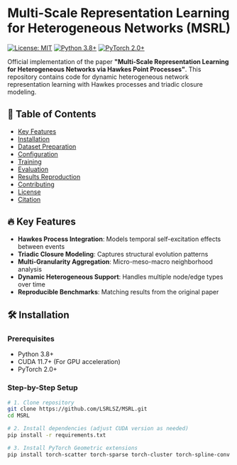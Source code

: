 # Multi-Scale Representation Learning for Heterogeneous Networks (MSRL)

[![License: MIT](https://img.shields.io/badge/License-MIT-yellow.svg)](https://opensource.org/licenses/MIT)
[![Python 3.8+](https://img.shields.io/badge/Python-3.8%2B-blue.svg)](https://www.python.org/)
[![PyTorch 2.0+](https://img.shields.io/badge/PyTorch-2.0%2B-red.svg)](https://pytorch.org/)

Official implementation of the paper **"Multi-Scale Representation Learning for Heterogeneous Networks via Hawkes Point Processes"**. This repository contains code for dynamic heterogeneous network representation learning with Hawkes processes and triadic closure modeling.

## 📌 Table of Contents
- [Key Features](#key-features)
- [Installation](#installation)
- [Dataset Preparation](#dataset-preparation)
- [Configuration](#configuration)
- [Training](#training)
- [Evaluation](#evaluation)
- [Results Reproduction](#results-reproduction)
- [Contributing](#contributing)
- [License](#license)
- [Citation](#citation)

## 🔥 Key Features
- **Hawkes Process Integration**: Models temporal self-excitation effects between events
- **Triadic Closure Modeling**: Captures structural evolution patterns
- **Multi-Granularity Aggregation**: Micro-meso-macro neighborhood analysis
- **Dynamic Heterogeneous Support**: Handles multiple node/edge types over time
- **Reproducible Benchmarks**: Matching results from the original paper

## 🛠 Installation

### Prerequisites
- Python 3.8+
- CUDA 11.7+ (For GPU acceleration)
- PyTorch 2.0+

### Step-by-Step Setup
```bash
# 1. Clone repository
git clone https://github.com/LSRLSZ/MSRL.git
cd MSRL

# 2. Install dependencies (adjust CUDA version as needed)
pip install -r requirements.txt

# 3. Install PyTorch Geometric extensions
pip install torch-scatter torch-sparse torch-cluster torch-spline-conv -f https://data.pyg.org/whl/torch-2.0.1+cu118.html